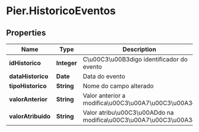 # Pier.HistoricoEventos

## Properties
Name | Type | Description | Notes
------------ | ------------- | ------------- | -------------
**idHistorico** | **Integer** | C\u00C3\u00B3digo identificador do evento | 
**dataHistorico** | **Date** | Data do evento | 
**tipoHistorico** | **String** | Nome do campo alterado | 
**valorAnterior** | **String** | Valor anterior a modifica\u00C3\u00A7\u00C3\u00A3o | [optional] 
**valorAtribuido** | **String** | Valor atribu\u00C3\u00ADdo na modifica\u00C3\u00A7\u00C3\u00A3o | 


